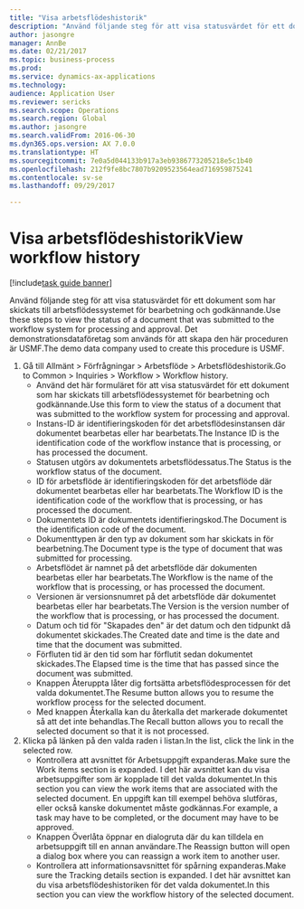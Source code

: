 ```yaml
--- 
title: "Visa arbetsflödeshistorik"
description: "Använd följande steg för att visa statusvärdet för ett dokument som har skickats till arbetsflödessystemet för bearbetning och godkännande."
author: jasongre
manager: AnnBe
ms.date: 02/21/2017
ms.topic: business-process
ms.prod: 
ms.service: dynamics-ax-applications
ms.technology: 
audience: Application User
ms.reviewer: sericks
ms.search.scope: Operations
ms.search.region: Global
ms.author: jasongre
ms.search.validFrom: 2016-06-30
ms.dyn365.ops.version: AX 7.0.0
ms.translationtype: HT
ms.sourcegitcommit: 7e0a5d044133b917a3eb9386773205218e5c1b40
ms.openlocfilehash: 212f9fe8bc7807b9209523564ead716959875241
ms.contentlocale: sv-se
ms.lasthandoff: 09/29/2017

---
```

# <a name="view-workflow-history"></a><span data-ttu-id="e235d-103">Visa arbetsflödeshistorik</span><span class="sxs-lookup"><span data-stu-id="e235d-103">View workflow history</span></span>

[!include[task guide banner](../../includes/task-guide-banner.md)]

<span data-ttu-id="e235d-104">Använd följande steg för att visa statusvärdet för ett dokument som har skickats till arbetsflödessystemet för bearbetning och godkännande.</span><span class="sxs-lookup"><span data-stu-id="e235d-104">Use these steps to view the status of a document that was submitted to the workflow system for processing and approval.</span></span> <span data-ttu-id="e235d-105">Det demonstrationsdataföretag som används för att skapa den här proceduren är USMF.</span><span class="sxs-lookup"><span data-stu-id="e235d-105">The demo data company used to create this procedure is USMF.</span></span>

1. <span data-ttu-id="e235d-106">Gå till Allmänt > Förfrågningar > Arbetsflöde > Arbetsflödeshistorik.</span><span class="sxs-lookup"><span data-stu-id="e235d-106">Go to Common > Inquiries > Workflow > Workflow history.</span></span>
    * <span data-ttu-id="e235d-107">Använd det här formuläret för att visa statusvärdet för ett dokument som har skickats till arbetsflödessystemet för bearbetning och godkännande.</span><span class="sxs-lookup"><span data-stu-id="e235d-107">Use this form to view the status of a document that was submitted to the workflow system for processing and approval.</span></span>  
    * <span data-ttu-id="e235d-108">Instans-ID är identifieringskoden för det arbetsflödesinstansen där dokumentet bearbetas eller har bearbetats.</span><span class="sxs-lookup"><span data-stu-id="e235d-108">The Instance ID is      the identification code of the workflow instance that is processing, or has processed the document.</span></span>  
    * <span data-ttu-id="e235d-109">Statusen utgörs av dokumentets arbetsflödessatus.</span><span class="sxs-lookup"><span data-stu-id="e235d-109">The Status is the workflow status of the document.</span></span>  
    * <span data-ttu-id="e235d-110">ID för arbetsflöde är identifieringskoden för det arbetsflöde där dokumentet bearbetas eller har bearbetats.</span><span class="sxs-lookup"><span data-stu-id="e235d-110">The Workflow ID is the identification code of the workflow that is processing, or has processed the document.</span></span>  
    * <span data-ttu-id="e235d-111">Dokumentets ID är dokumentets identifieringskod.</span><span class="sxs-lookup"><span data-stu-id="e235d-111">The Document is the identification code of the document.</span></span>  
    * <span data-ttu-id="e235d-112">Dokumenttypen är den typ av dokument som har skickats in för bearbetning.</span><span class="sxs-lookup"><span data-stu-id="e235d-112">The Document type is the type of document that was submitted for processing.</span></span>  
    * <span data-ttu-id="e235d-113">Arbetsflödet är namnet på det arbetsflöde där dokumenten bearbetas eller har bearbetats.</span><span class="sxs-lookup"><span data-stu-id="e235d-113">The Workflow is the name of the workflow that is processing, or has processed the document.</span></span>  
    * <span data-ttu-id="e235d-114">Versionen är versionsnumret på det arbetsflöde där dokumentet bearbetas eller har bearbetats.</span><span class="sxs-lookup"><span data-stu-id="e235d-114">The Version is the version number of the workflow that is processing, or has processed the document.</span></span>  
    * <span data-ttu-id="e235d-115">Datum och tid för "Skapades den" är det datum och den tidpunkt då dokumentet skickades.</span><span class="sxs-lookup"><span data-stu-id="e235d-115">The Created date and time is the date and time that the document was submitted.</span></span>  
    * <span data-ttu-id="e235d-116">Förfluten tid är den tid som har förflutit sedan dokumentet skickades.</span><span class="sxs-lookup"><span data-stu-id="e235d-116">The Elapsed time is the time that has passed since the document was submitted.</span></span>  
    * <span data-ttu-id="e235d-117">Knappen Återuppta låter dig fortsätta arbetsflödesprocessen för det valda dokumentet.</span><span class="sxs-lookup"><span data-stu-id="e235d-117">The Resume button allows you to resume the workflow process for the selected document.</span></span>  
    * <span data-ttu-id="e235d-118">Med knappen Återkalla kan du återkalla det markerade dokumentet så att det inte behandlas.</span><span class="sxs-lookup"><span data-stu-id="e235d-118">The Recall button allows you to recall the selected document so that it is not processed.</span></span>   
2. <span data-ttu-id="e235d-119">Klicka på länken på den valda raden i listan.</span><span class="sxs-lookup"><span data-stu-id="e235d-119">In the list, click the link in the selected row.</span></span>
    * <span data-ttu-id="e235d-120">Kontrollera att avsnittet för Arbetsuppgift expanderas.</span><span class="sxs-lookup"><span data-stu-id="e235d-120">Make sure the Work items section is expanded.</span></span>    <span data-ttu-id="e235d-121">I det här avsnittet kan du visa arbetsuppgifter som är kopplade till det valda dokumentet.</span><span class="sxs-lookup"><span data-stu-id="e235d-121">In this section you can view the work items that are associated with the selected document.</span></span> <span data-ttu-id="e235d-122">En uppgift kan till exempel behöva slutföras, eller också kanske dokumentet måste godkännas.</span><span class="sxs-lookup"><span data-stu-id="e235d-122">For example, a task may have to be completed, or the document may have to be approved.</span></span>  
    * <span data-ttu-id="e235d-123">Knappen Överlåta öppnar en dialogruta där du kan tilldela en arbetsuppgift till en annan användare.</span><span class="sxs-lookup"><span data-stu-id="e235d-123">The Reassign button will open a dialog box where you can reassign a work item to another user.</span></span>  
    * <span data-ttu-id="e235d-124">Kontrollera att informationsavsnittet för spårning expanderas.</span><span class="sxs-lookup"><span data-stu-id="e235d-124">Make sure the Tracking details section is expanded.</span></span>    <span data-ttu-id="e235d-125">I det här avsnittet kan du visa arbetsflödeshistoriken för det valda dokumentet.</span><span class="sxs-lookup"><span data-stu-id="e235d-125">In this section you can view the workflow history of the selected document.</span></span>  


